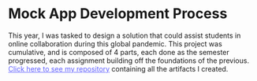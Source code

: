 <html lang="en">
<div>
<p>
<h1>Mock App Development Process</h1>

This year, I was tasked to design a solution that could assist students in online collaboration during this global pandemic. This project was cumulative, and is composed of 4 parts, each done as the semester progressed, each assignment building off the foundations of the previous. <a href="https://drive.google.com/drive/folders/10qteyM_kkmsigNvrSW1hDJA9cdaql40Y?usp=sharing" style="color: #6161FF;" target="_blank">Click here to see my repository</a> containing all the artifacts I created. 
</p>
</div>

</html>